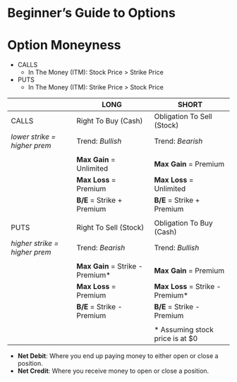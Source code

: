# Beginner’s Guide to Options 

# Option Moneyness
- CALLS
	- In The Money (ITM): Stock Price > Strike Price
- PUTS
	- In The Money (ITM): Strike Price > Stock Price

|   | LONG | SHORT |
| --- | ----------------------- | ------------------------ |
| CALLS | Right To Buy (Cash) | Obligation To Sell (Stock) |
| *lower strike = higher prem* | Trend: *Bullish* | Trend: *Bearish* |
|   |   |   |
|   | **Max Gain** = Unlimited | **Max Gain** = Premium |
|   | **Max Loss** = Premium | **Max Loss** = Unlimited |
|   | **B/E** = Strike + Premium | **B/E** = Strike + Premium |
|   |   |   |
| PUTS | Right To Sell (Stock) | Obligation To Buy (Cash) |
| *higher strike = higher prem* | Trend: *Bearish* | Trend: *Bullish* |
|   |   |   |
|   | **Max Gain** = Strike - Premium* | **Max Gain** = Premium |
|   | **Max Loss** = Premium | **Max Loss** = Strike - Premium* |
|   | **B/E** = Strike - Premium | **B/E** = Strike - Premium |
|   |   |   |
|   |   | * Assuming stock price is at $0 |
  
  - **Net Debit**: Where you end up paying money to either open or close a position.
  - **Net Credit**: Where you receive money to open or close a position.